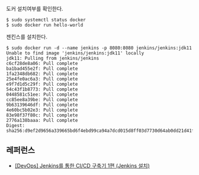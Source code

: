 도커 설치여부를 확인한다. 
```
$ sudo systemctl status docker
$ sudo docker run hello-world
```

젠킨스를 설치한다.
```
$ sudo docker run -d --name jenkins -p 8080:8080 jenkins/jenkins:jdk11
Unable to find image 'jenkins/jenkins:jdk11' locally
jdk11: Pulling from jenkins/jenkins
c6cf28de8a06: Pull complete
ba1bad455e2f: Pull complete
1fa2348db682: Pull complete
25e4fe0ac6a3: Pull complete
e9f7d1d5c29f: Pull complete
54c43f1b8773: Pull complete
0448581c51ee: Pull complete
cc85ee8a39be: Pull complete
9b63139646df: Pull complete
4e60bc5b02e3: Pull complete
83e98f37f80c: Pull complete
2776a138baaa: Pull complete
Digest: sha256:d9ef2d9656a339665bd6f4ebd99ca94a7dcd015d8ff03d7730d64ab0dd21d41f
```


## 레퍼런스 ##

* [[DevOps] Jenkins를 통한 CI/CD 구축기 1편 (Jenkins 설치)](https://seongwon.dev/DevOps/20220715-CICD%EA%B5%AC%EC%B6%95%EA%B8%B01/)
